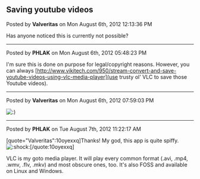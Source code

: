 ## Saving youtube videos
Posted by **Valveritas** on Mon August 6th, 2012 12:13:36 PM

Has anyone noticed this is currently not possible?

--------------------------------------------------------------------------------

Posted by **PHLAK** on Mon August 6th, 2012 05:48:23 PM

I'm sure this is done on purpose for legal/copyright reasons.  However, you can always [http://www.vikitech.com/950/stream-convert-and-save-youtube-videos-using-vlc-media-player](use trusty ol' VLC to save those Youtube videos).

--------------------------------------------------------------------------------

Posted by **Valveritas** on Mon August 6th, 2012 07:59:03 PM

<!-- s:) --><img src="{SMILIES_PATH}/icon_e_smile.gif" alt=":)" title="Smile" /><!-- s:) -->

--------------------------------------------------------------------------------

Posted by **PHLAK** on Tue August 7th, 2012 11:22:17 AM

[quote="Valveritas":10oyexxq]Thanks! My god, this app is quite spiffy.  <!-- s:shock: --><img src="{SMILIES_PATH}/icon_eek.gif" alt=":shock:" title="Shocked" /><!-- s:shock: -->[/quote:10oyexxq]

VLC is my goto media player. It will play every common format (.avi, .mp4, .wmv, .flv, .mkv) and most obscure ones, too.  It's also FOSS and available on Linux and Windows.
